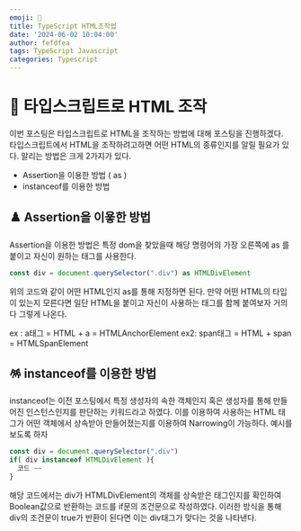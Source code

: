```yaml
---
emoji: 🤔
title: TypeScript HTML조작법
date: '2024-06-02 10:04:00'
author: fefdfea
tags: TypeScript Javascript
categories: Typescript
---
```


# 🎲 타입스크립트로 HTML 조작

이번 포스팅은 타입스크립트로 HTML을 조작하는 방법에 대해 포스팅을 진행하겠다. 타입스크립트에서 HTML을 조작하려고하면 어떤 HTML의 종류인지를 알릴 필요가 있다. 알리는 방법은 크게 2가지가 있다.

- Assertion을 이용한 방법 ( as )
- instanceof를 이용한 방법

## ♟️ Assertion을 이욯한 방법

Assertion을 이용한 방법은 특정 dom을 찾았을때 해당 명령어의 가장 오른쪽에 as 를 붙이고 자신이 원하는 태그를 사용한다.

```javascript
const div = document.querySelector(".div") as HTMLDivElement
```

위의 코드와 같이 어떤 HTML인지 as를 통해 지정하면 된다. 만약 어떤 HTML의 타입이 있는지 모른다면 일단 HTML을 붙이고 자신이 사용하는 태그를 함께 붙여보자 거의 다 그렇게 나온다.

ex : a태그 = HTML + a = HTMLAnchorElement
ex2: span태그 = HTML + span = HTMLSpanElement

## 🪅 instanceof를 이용한 방법

instanceof는 이전 포스팅에서 특정 생성자의 속한 객체인지 혹은 생성자를 통해 만들어진 인스턴스인지를 판단하는 키워드라고 하였다.
이를 이용하여 사용하는 HTML 태그가 어떤 객체에서 상속받아 만들어졌는지를 이용하여 Narrowing이 가능하다. 예시를 보도록 하자

```javascript
const div = document.querySelector(".div")
if( div instanceof HTMLDivElement ){
  코드 ~~
}
```

해당 코드에서는 div가 HTMLDivElement의 객체를 상속받은 태그인지를 확인하여 Boolean값으로 반환하는 코드를 if문의 조건문으로 작성하였다. 이러한 방식을 통해 div의 조건문이 true가 반환이 된다면 이는 div태그가 맞다는 것을 나타낸다.
